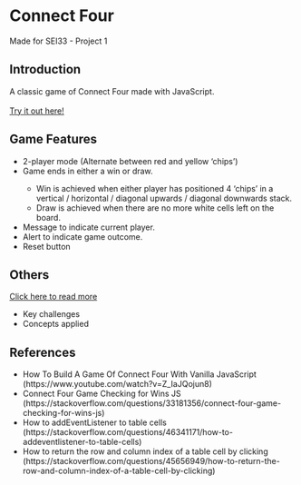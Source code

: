 # Connect Four
Made for SEI33 - Project 1

<h2>Introduction</h2>
A classic game of Connect Four made with JavaScript.
<br>
<br><a href="https://muiboonyang.github.io/connect-four/" target="_blank">Try it out here!</a>

<h2>Game Features</h2>
<ul>
<li>2-player mode (Alternate between red and yellow ‘chips’)</li>
<li>Game ends in either a win or draw. </li>
<ul>
<li>Win is achieved when either player has positioned 4 ‘chips’ in a vertical / horizontal / diagonal upwards / diagonal downwards stack.</li>
<li>Draw is achieved when there are no more white cells left on the board.</li>
</ul>
<li>Message to indicate current player. </li>
<li>Alert to indicate game outcome.</li>
<li>Reset button</li>
</ul>

<h2>Others</h2>
<a href="https://github.com/muiboonyang/connect-four/tree/main/slides" target="_blank">Click here to read more</a>
<ul>
<li>Key challenges 
<li>Concepts applied
</ul>

<h2>References</h2>
<ul>
<li>How To Build A Game Of Connect Four With Vanilla JavaScript (https://www.youtube.com/watch?v=Z_IaJQojun8) </li>
<li>Connect Four Game Checking for Wins JS (https://stackoverflow.com/questions/33181356/connect-four-game-checking-for-wins-js)</li>
<li>How to addEventListener to table cells (https://stackoverflow.com/questions/46341171/how-to-addeventlistener-to-table-cells)</li>
<li>How to return the row and column index of a table cell by clicking (https://stackoverflow.com/questions/45656949/how-to-return-the-row-and-column-index-of-a-table-cell-by-clicking)</li>
</ul>
